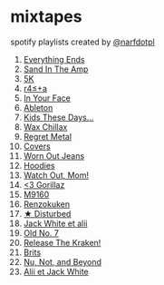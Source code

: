 mixtapes
========

spotify playlists created by [@narfdotpl](http://narf.pl/)

1. [Everything Ends](http://open.spotify.com/user/1166776863/playlist/3F645rIj60X8aQmPS3kflX)
1. [Sand In The Amp](http://open.spotify.com/user/1166776863/playlist/5dQRWh5ETy5Aa0s3qZFEOZ)
1. [5K](http://open.spotify.com/user/1166776863/playlist/0EjMivyDuZquEjHZ8rWFID)
1. [r4≤+a](http://open.spotify.com/user/1166776863/playlist/4JpEcRNNZPzfdNBF32K9fs)
1. [In Your Face](http://open.spotify.com/user/1166776863/playlist/7wjunxPOqqdTC0zmWUTo5p)
1. [Ableton](http://open.spotify.com/user/1166776863/playlist/26AuvGkNQOXD39e8Me83Ve)
1. [Kids These Days...](http://open.spotify.com/user/1166776863/playlist/3Ev1ieBjpTFJMuLRmY1i0K)
1. [Wax Chillax](http://open.spotify.com/user/1166776863/playlist/7fR5dECza4cx3KE9IbqE0i)
1. [Regret Metal](http://open.spotify.com/user/1166776863/playlist/5cN1UX2UoFUkd4NKaUw1S0)
1. [Covers](http://open.spotify.com/user/1166776863/playlist/4u0JwggJBMHUAc62dcT9Ch)
1. [Worn Out Jeans](http://open.spotify.com/user/1166776863/playlist/5ZbFi7etCQdJqtFp1rWIbM)
1. [Hoodies](http://open.spotify.com/user/1166776863/playlist/1FSp9oEY65IrjgYtdjWZu4)
1. [Watch Out, Mom!](http://open.spotify.com/user/1166776863/playlist/0CHRO5pjeKOdJf5Hr4fAZk)
1. [&lt;3 Gorillaz](http://open.spotify.com/user/1166776863/playlist/36OqJsdl66nOgJhhV91B0x)
1. [M9160](http://open.spotify.com/user/1166776863/playlist/38flX8c4TsNvMsM468AGNM)
1. [Renzokuken](http://open.spotify.com/user/1166776863/playlist/0Vq3HyLv8uo3xKOGJVamwT)
1. [★ Disturbed](http://open.spotify.com/user/1166776863/playlist/3VedcOGPiTqVL5EWQVEOIK)
1. [Jack White et alii](http://open.spotify.com/user/1166776863/playlist/0nRORj1jG11iwg8R8VaAp2)
1. [Old No. 7](http://open.spotify.com/user/1166776863/playlist/6qJY9Fb9SoJqvEWZeOIJjI)
1. [Release The Kraken!](http://open.spotify.com/user/1166776863/playlist/05brpCSfLLUw63xoRc75eO)
1. [Brits](http://open.spotify.com/user/1166776863/playlist/41L7777bbifEyU2Gwgmkma)
1. [Nu, Not, and Beyond](http://open.spotify.com/user/1166776863/playlist/6NTwQ0fRKxDA9r1efoWo6n)
1. [Alii et Jack White](http://open.spotify.com/user/1166776863/playlist/6xbiAB2P3qclvvv032Mu0G)
